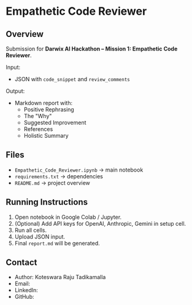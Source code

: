 # Empathetic Code Reviewer

## Overview
Submission for **Darwix AI Hackathon – Mission 1: Empathetic Code Reviewer**.

Input:
- JSON with `code_snippet` and `review_comments`

Output:
- Markdown report with:
  - Positive Rephrasing
  - The "Why"
  - Suggested Improvement
  - References
  - Holistic Summary

## Files
- `Empathetic_Code_Reviewer.ipynb` → main notebook
- `requirements.txt` → dependencies
- `README.md` → project overview

## Running Instructions
1. Open notebook in Google Colab / Jupyter.
2. (Optional) Add API keys for OpenAI, Anthropic, Gemini in setup cell.
3. Run all cells.
4. Upload JSON input.
5. Final `report.md` will be generated.

## Contact
- Author: Koteswara Raju Tadikamalla
- Email: <your email>
- LinkedIn: <your LinkedIn>
- GitHub: <your GitHub>


